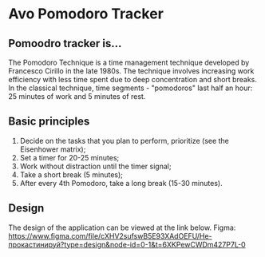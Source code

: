 # Avo Pomodoro Tracker
## Pomoodro tracker is...
The Pomodoro Technique is a time management technique developed by Francesco Cirillo in the late 1980s. The technique involves increasing work efficiency with less time spent due to deep concentration and short breaks. In the classical technique, time segments - "pomodoros" last half an hour: 25 minutes of work and 5 minutes of rest.
## Basic principles
1. Decide on the tasks that you plan to perform, prioritize (see the Eisenhower matrix);
2. Set a timer for 20-25 minutes;
3. Work without distraction until the timer signal;
4. Take a short break (5 minutes);
5. After every 4th Pomodoro, take a long break (15-30 minutes).
## Design
The design of the application can be viewed at the link below.
Figma: https://www.figma.com/file/cXHV2sufswB5E93XAdOEFU/Не-прокастинируй?type=design&node-id=0-1&t=6XKPewCWDm427P7L-0
